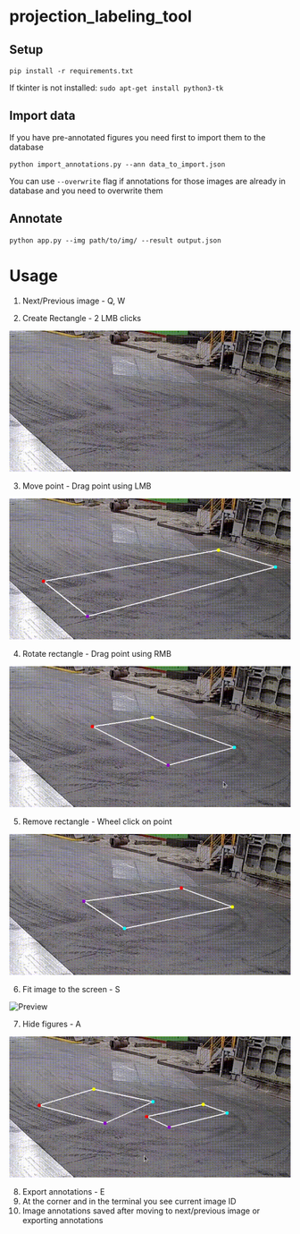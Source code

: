 # projection_labeling_tool

## Setup
```
pip install -r requirements.txt
```

If tkinter is not installed: `sudo apt-get install python3-tk`


## Import data

If you have pre-annotated figures you need first to import them to the database

```
python import_annotations.py --ann data_to_import.json
```

You can use `--overwrite` flag if annotations for those images are already in database and you need to overwrite them

## Annotate

```
python app.py --img path/to/img/ --result output.json
```

# Usage

1. Next/Previous image - Q, W

2. Create Rectangle - 2 LMB clicks

![Preview](gifs/01.gif "preview")

3. Move point - Drag point using LMB

![Preview](gifs/02.gif "preview")

4. Rotate rectangle - Drag point using RMB

![Preview](gifs/03.gif "preview")

5. Remove rectangle - Wheel click on point

![Preview](gifs/04.gif "preview")

6. Fit image to the screen - S

![Preview](gifs/06.gif "preview")

7. Hide figures - A

![Preview](gifs/05.gif "preview")

8. Export annotations - E
9. At the corner and in the terminal you see current image ID
10. Image annotations saved after moving to next/previous image or exporting annotations